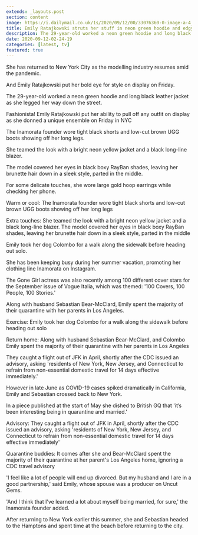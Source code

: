 ```yaml
---
extends: _layouts.post
section: content
image: https://i.dailymail.co.uk/1s/2020/09/12/00/33076360-0-image-a-4_1599868345780.jpg 
title: Emily Ratajkowski struts her stuff in neon green hoodie and edgy leather jacket  
description: The 29-year-old worked a neon green hoodie and long black leather jacket as she legged her way down the street. The Inamorata founder wore tight black shorts. 
date: 2020-09-12-02-24-19 
categories: [latest, tv] 
featured: true 
--- 
```

She has returned to New York City as the modelling industry resumes amid the pandemic. 

And Emily Ratajkowski put her bold eye for style on display on Friday.   

The 29-year-old worked a neon green hoodie and long black leather jacket as she legged her way down the street.   

Fashionista! Emily Ratajkowski put her ability to pull off any outfit on display as she donned a unique ensemble on Friday in NYC

The Inamorata founder wore tight black shorts and low-cut brown UGG boots showing off her long legs. 

She teamed the look with a bright neon yellow jacket and a black long-line blazer. 

The model covered her eyes in black boxy RayBan shades, leaving her brunette hair down in a sleek style, parted in the middle. 

For some delicate touches, she wore large gold hoop earrings while checking her phone. 

Warm or cool: The Inamorata founder wore tight black shorts and low-cut brown UGG boots showing off her long legs

Extra touches: She teamed the look with a bright neon yellow jacket and a black long-line blazer. The model covered her eyes in black boxy RayBan shades, leaving her brunette hair down in a sleek style, parted in the middle 

Emily took her dog Colombo for a walk along the sidewalk before heading out solo. 

She has been keeping busy during her summer vacation, promoting her clothing line Inamorata on Instagram.

The Gone Girl actress was also recently among 100 different cover stars for the September issue of Vogue Italia, which was themed: '100 Covers, 100 People, 100 Stories.' 

Along with husband Sebastian Bear-McClard, Emily spent the majority of their quarantine with her parents in Los Angeles.  

Exercise: Emily took her dog Colombo for a walk along the sidewalk before heading out solo

Return home: Along with husband Sebastian Bear-McClard, and Colombo Emily spent the majority of their quarantine with her parents in Los Angeles 

They caught a flight out of JFK in April, shortly after the CDC issued an advisory, asking 'residents of New York, New Jersey, and Connecticut to refrain from non-essential domestic travel for 14 days effective immediately.'

However in late June as COVID-19 cases spiked dramatically in California, Emily and Sebastian crossed back to New York.

In a piece published at the start of May she dished to British GQ that 'it’s been interesting being in quarantine and married.'

Advisory: They caught a flight out of JFK in April, shortly after the CDC issued an advisory, asking 'residents of New York, New Jersey, and Connecticut to refrain from non-essential domestic travel for 14 days effective immediately' 

Quarantine buddies: It comes after she and Bear-McClard spent the majority of their quarantine at her parent's Los Angeles home, ignoring a CDC travel advisory

'I feel like a lot of people will end up divorced. But my husband and I are in a good partnership,' said Emily, whose spouse was a producer on Uncut Gems.

'And I think that I’ve learned a lot about myself being married, for sure,' the Inamorata founder added.

After returning to New York earlier this summer, she and Sebastian headed to the Hamptons and spent time at the beach before returning to the city.  

